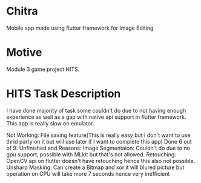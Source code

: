 # Chitra
Mobile app made using flutter framework for Image Editing

# Motive
Module 3 game project HITS.

# HITS Task Description
I have done majority of task some couldn't do due to not having enough experience as well as a gap with native api support in flutter framework.
This app is really slow on emulator.

Not Working: File saving feature(This is really easy but I don't want to use thrid party on it but will use later if I want to complete this app)
Done 6 out of 9:
Unfinished and Reasons:
Image Segmentaion: Couldn't do due to no gpu support, possible with MLkit but that's not allowed.
Retouching: OpenCV api on flutter doesn't have retouching hence this also not possible.
Unsharp Masking: Can create a Bitmap and xor it will blured picture but operation on CPU will take more 7 seconds hence very inefficient
